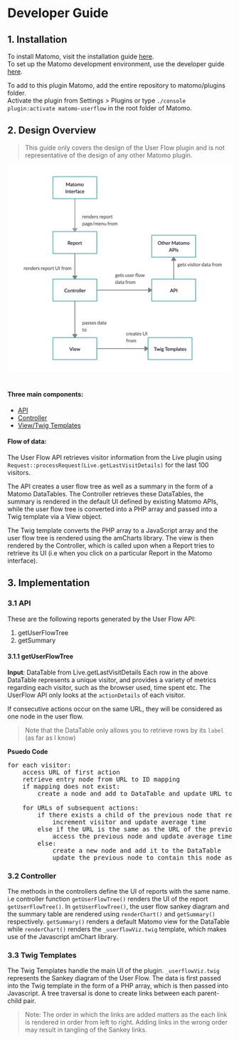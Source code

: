 # Developer Guide

## 1. Installation
To install Matomo, visit the installation guide [here](https://matomo.org/docs/installation/).  
To set up the Matomo development environment, use the developer guide [here](https://developer.matomo.org/guides/getting-started-part-1).  

To add to this plugin Matomo, add the entire repository to matomo/plugins folder.  
Activate the plugin from Settings > Plugins or type
`./console plugin:activate matomo-userflow` in the root folder of Matomo.

## 2. Design Overview
>This guide only covers the design of the User Flow plugin and is not
>representative of the design of any other Matomo plugin.  

![Overall architecture](../images/Overall.png)  
<br>
#### Three main components:
- [API](#31-api)
- [Controller](#32-controller)
- [View/Twig Templates](#33-twig-templates)

#### Flow of data:  
The User Flow API retrieves visitor information from the Live plugin
using `Request::processRequest(Live.getLastVisitDetails)` for the last
100 visitors. 

The API creates a user flow tree as well as a summary in the form of a 
Matomo DataTables. The Controller retrieves these DataTables, the summary
is rendered in the default UI defined by existing Matomo APIs, while the
user flow tree is converted into a PHP array and passed into a Twig template
via a View object. 

The Twig template converts the PHP array to a JavaScript array and the user 
flow tree is rendered using the amCharts library. The view is then rendered
by the Controller, which is called upon when a Report tries to retrieve its UI 
(i.e when you click on a particular Report in the Matomo interface).

## 3. Implementation

### 3.1 API
These are the following reports generated by the User Flow API:
1) getUserFlowTree
2) getSummary

#### 3.1.1 getUserFlowTree
**Input**: DataTable from Live.getLastVisitDetails
Each row in the above DataTable represents a unique visitor, and provides
 a variety of metrics regarding each visitor, such as the browser used, time spent
 etc. The UserFlow API only looks at the `actionDetails` of each visitor.

If consecutive actions occur on the same URL, they will be considered as one node in the
user flow. 
> Note that the DataTable only allows you to retrieve rows by its `label` (as far as I know)

**Psuedo Code** 
<pre>
for each visitor:  
    access URL of first action  
    retrieve entry node from URL to ID mapping  
    if mapping does not exist:  
        create a node and add to DataTable and update URL to ID mapping
        
    for URLs of subsequent actions:  
        if there exists a child of the previous node that represents the URL:
            increment visitor and update average time
        else if the URL is the same as the URL of the previous action:
            access the previous node and update average time
        else:
            create a new node and add it to the DataTable
            update the previous node to contain this node as a child
</pre>

### 3.2 Controller
The methods in the controllers define the UI of reports with the same name. i.e
controller function `getUserFlowTree()` renders the UI of the report `getUserFlowTree()`.
In `getUserFlowTree()`, the user flow sankey diagram and the summary table are rendered using `renderChart()`
and `getSummary()` respectively. `getSummary()` renders a default Matomo view for the DataTable while
`renderChart()` renders the `_userflowViz.twig` template, which makes use of the Javascript amChart library.

### 3.3 Twig Templates
The Twig Templates handle the main UI of the plugin. 
`_userflowViz.twig` represents the Sankey diagram of the User Flow. The data is first
passed into the Twig template in the form of a PHP array, which is then passed into Javascript. A tree traversal is done to 
create links between each parent-child pair.
>Note: The order in which the links are added matters as the each link is rendered in order
>from left to right. Adding links in the wrong order may result in tangling of the
>Sankey links.